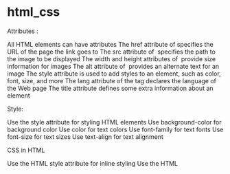 # html_css



Attributes : 

All HTML elements can have attributes
The href attribute of <a> specifies the URL of the page the link goes to
The src attribute of <img> specifies the path to the image to be displayed
The width and height attributes of <img> provide size information for images
The alt attribute of <img> provides an alternate text for an image
The style attribute is used to add styles to an element, such as color, font, size, and more
The lang attribute of the <html> tag declares the language of the Web page
The title attribute defines some extra information about an element



Style: 

Use the style attribute for styling HTML elements
Use background-color for background color
Use color for text colors
Use font-family for text fonts
Use font-size for text sizes
Use text-align for text alignment


CSS in HTML

Use the HTML style attribute for inline styling
Use the HTML <style> element to define internal CSS
Use the HTML <link> element to refer to an external CSS file
Use the HTML <head> element to store <style> and <link> elements
Use the CSS color property for text colors
Use the CSS font-family property for text fonts
Use the CSS font-size property for text sizes
Use the CSS border property for borders
Use the CSS padding property for space inside the border
Use the CSS margin property for space outside the border

List 

HTML lists allow web developers to group a set of related items in lists.
An unordered list starts with the <ul> tag. Each list item starts with the <li> tag.
An ordered list starts with the <ol> tag. Each list item starts with the <li> tag.
HTML also supports description lists.
A description list is a list of terms, with a description of each term.


ID and CLASS

The HTML class attribute is used to specify a class for an HTML element.
Multiple HTML elements can share the same class.
The HTML id attribute is used to specify a unique id for an HTML element.
You cannot have more than one element with the same id in an HTML document.
Difference Between Class and ID
A class name can be used by multiple HTML elements, while an id name must only be used by one HTML element within the page


IFRAME

The HTML <iframe> tag specifies an inline frame
The src attribute defines the URL of the page to embed
Always include a title attribute (for screen readers)
The height and width attributes specify the size of the iframe
Use border:none; to remove the border around the iframe
